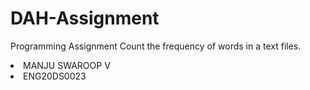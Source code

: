 # DAH-Assignment

Programming Assignment
Count the frequency of words in a text files.

<li>MANJU SWAROOP V
<li>ENG20DS0023
